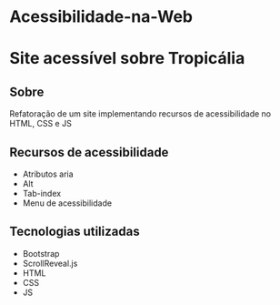 # Acessibilidade-na-Web
# Site acessível sobre Tropicália
## Sobre
Refatoração de um site implementando recursos de acessibilidade no HTML, CSS e JS
## Recursos de acessibilidade
- Atributos aria
- Alt
- Tab-index
- Menu de acessibilidade
## Tecnologias utilizadas
- Bootstrap
- ScrollReveal.js
- HTML
- CSS
- JS